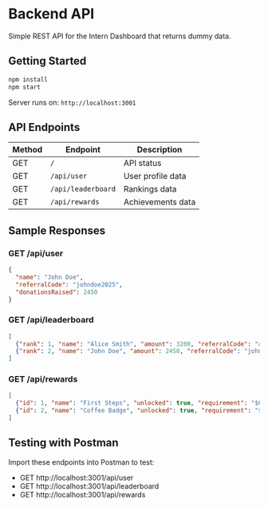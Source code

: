 # Backend API

Simple REST API for the Intern Dashboard that returns dummy data.

## Getting Started

```bash
npm install
npm start
```

Server runs on: `http://localhost:3001`

## API Endpoints

| Method | Endpoint | Description |
|--------|----------|-------------|
| GET | `/` | API status |
| GET | `/api/user` | User profile data |
| GET | `/api/leaderboard` | Rankings data |
| GET | `/api/rewards` | Achievements data |

## Sample Responses

### GET /api/user
```json
{
  "name": "John Doe",
  "referralCode": "johndoe2025", 
  "donationsRaised": 2450
}
```

### GET /api/leaderboard  
```json
[
  {"rank": 1, "name": "Alice Smith", "amount": 3200, "referralCode": "alicesmith2025"},
  {"rank": 2, "name": "John Doe", "amount": 2450, "referralCode": "johndoe2025"}
]
```

### GET /api/rewards
```json
[
  {"id": 1, "name": "First Steps", "unlocked": true, "requirement": "$0"},
  {"id": 2, "name": "Coffee Badge", "unlocked": true, "requirement": "$100"}
]
```

## Testing with Postman

Import these endpoints into Postman to test:
- GET http://localhost:3001/api/user  
- GET http://localhost:3001/api/leaderboard
- GET http://localhost:3001/api/rewards